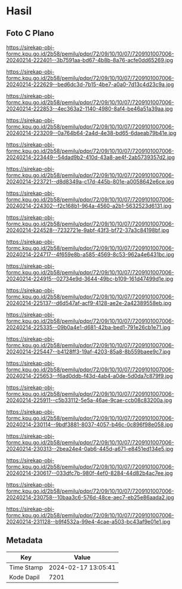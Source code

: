 # Hasil

## Foto C Plano

https://sirekap-obj-formc.kpu.go.id/2b58/pemilu/pdpr/72/09/10/10/07/7209101007006-20240214-222401--3b7591aa-bd67-4b8b-8a76-acfe0dd65269.jpg

https://sirekap-obj-formc.kpu.go.id/2b58/pemilu/pdpr/72/09/10/10/07/7209101007006-20240214-222629--bed6dc3d-7b15-4be7-a0a0-7d13c4d23c9a.jpg

https://sirekap-obj-formc.kpu.go.id/2b58/pemilu/pdpr/72/09/10/10/07/7209101007006-20240214-222853--4ec363a2-1140-4980-8af4-be46a51a39aa.jpg

https://sirekap-obj-formc.kpu.go.id/2b58/pemilu/pdpr/72/09/10/10/07/7209101007006-20240214-223209--0a764b64-2a4d-4e38-bd65-6daeab79b41e.jpg

https://sirekap-obj-formc.kpu.go.id/2b58/pemilu/pdpr/72/09/10/10/07/7209101007006-20240214-223449--54dad9b2-410d-43a8-ae4f-2ab5739357d2.jpg

https://sirekap-obj-formc.kpu.go.id/2b58/pemilu/pdpr/72/09/10/10/07/7209101007006-20240214-223721--d8d8349a-c17d-445b-801e-a0058642e6ce.jpg

https://sirekap-obj-formc.kpu.go.id/2b58/pemilu/pdpr/72/09/10/10/07/7209101007006-20240214-224302--f2c168b1-964a-4560-a2b1-5632523d6131.jpg

https://sirekap-obj-formc.kpu.go.id/2b58/pemilu/pdpr/72/09/10/10/07/7209101007006-20240214-224528--7232721e-9abf-43f3-bf72-37a3c84198bf.jpg

https://sirekap-obj-formc.kpu.go.id/2b58/pemilu/pdpr/72/09/10/10/07/7209101007006-20240214-224717--4f659e8b-a585-4569-8c53-962a4e6431bc.jpg

https://sirekap-obj-formc.kpu.go.id/2b58/pemilu/pdpr/72/09/10/10/07/7209101007006-20240214-224915--02734e9d-3644-49bc-b109-161d47499d1e.jpg

https://sirekap-obj-formc.kpu.go.id/2b58/pemilu/pdpr/72/09/10/10/07/7209101007006-20240214-225137--d6d547af-acf9-4128-ae2e-2a42389558eb.jpg

https://sirekap-obj-formc.kpu.go.id/2b58/pemilu/pdpr/72/09/10/10/07/7209101007006-20240214-225335--09b0a4e1-d681-42ba-bed1-791e26cb1e71.jpg

https://sirekap-obj-formc.kpu.go.id/2b58/pemilu/pdpr/72/09/10/10/07/7209101007006-20240214-225447--b4128ff3-19af-4203-85a8-8b559baee9c7.jpg

https://sirekap-obj-formc.kpu.go.id/2b58/pemilu/pdpr/72/09/10/10/07/7209101007006-20240214-225653--f6ad0ddb-f43d-4ab4-a0de-5d0da7c879f9.jpg

https://sirekap-obj-formc.kpu.go.id/2b58/pemilu/pdpr/72/09/10/10/07/7209101007006-20240214-225911--c5b33112-5e5a-46ae-9cae-ccb08c83200a.jpg

https://sirekap-obj-formc.kpu.go.id/2b58/pemilu/pdpr/72/09/10/10/07/7209101007006-20240214-230114--9bdf3881-8037-4057-b46c-0c896f98e058.jpg

https://sirekap-obj-formc.kpu.go.id/2b58/pemilu/pdpr/72/09/10/10/07/7209101007006-20240214-230313--2bea24e4-0ab6-445d-a671-e8451ed134e5.jpg

https://sirekap-obj-formc.kpu.go.id/2b58/pemilu/pdpr/72/09/10/10/07/7209101007006-20240214-230617--033dfc7b-980f-4ef0-8284-44d82b4ac7ee.jpg

https://sirekap-obj-formc.kpu.go.id/2b58/pemilu/pdpr/72/09/10/10/07/7209101007006-20240214-230758--10baa3c6-576d-48ce-aec7-eb25e86aada2.jpg

https://sirekap-obj-formc.kpu.go.id/2b58/pemilu/pdpr/72/09/10/10/07/7209101007006-20240214-231128--b9f4532a-99e4-4cae-a503-bc43af9e01e1.jpg


## Metadata

| Key        | Value               |
| ---------- | ------------------- |
| Time Stamp | 2024-02-17 13:05:41 |
| Kode Dapil | 7201                |




